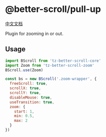# @better-scroll/pull-up

[中文文档](https://github.com/ustbhuangyi/better-scroll/blob/master/packages/zoom/README_zh-CN.md)

Plugin for zooming in or out.

## Usage

```js
import BScroll from 'tz-better-scroll-core'
import Zoom from 'tz-better-scroll-zoom'
BScroll.use(Zoom)

const bs = new BScroll('.zoom-wrapper', {
  freeScroll: true,
  scrollX: true,
  scrollY: true,
  disableMouse: true,
  useTransition: true,
  zoom: {
    start: 1,
    min: 0.5,
    max: 2
  }
})
```
